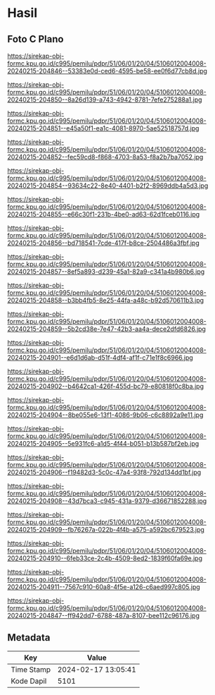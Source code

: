 # Hasil

## Foto C Plano

https://sirekap-obj-formc.kpu.go.id/c995/pemilu/pdpr/51/06/01/20/04/5106012004008-20240215-204846--53383e0d-ced6-4595-be58-ee0f6d77cb8d.jpg

https://sirekap-obj-formc.kpu.go.id/c995/pemilu/pdpr/51/06/01/20/04/5106012004008-20240215-204850--8a26d139-a743-4942-8781-7efe275288a1.jpg

https://sirekap-obj-formc.kpu.go.id/c995/pemilu/pdpr/51/06/01/20/04/5106012004008-20240215-204851--e45a50f1-ea1c-4081-8970-5ae52518757d.jpg

https://sirekap-obj-formc.kpu.go.id/c995/pemilu/pdpr/51/06/01/20/04/5106012004008-20240215-204852--fec59cd8-f868-4703-8a53-f8a2b7ba7052.jpg

https://sirekap-obj-formc.kpu.go.id/c995/pemilu/pdpr/51/06/01/20/04/5106012004008-20240215-204854--93634c22-8e40-4401-b2f2-8969ddb4a5d3.jpg

https://sirekap-obj-formc.kpu.go.id/c995/pemilu/pdpr/51/06/01/20/04/5106012004008-20240215-204855--e66c30f1-231b-4be0-ad63-62d1fceb0116.jpg

https://sirekap-obj-formc.kpu.go.id/c995/pemilu/pdpr/51/06/01/20/04/5106012004008-20240215-204856--bd718541-7cde-417f-b8ce-2504486a3fbf.jpg

https://sirekap-obj-formc.kpu.go.id/c995/pemilu/pdpr/51/06/01/20/04/5106012004008-20240215-204857--8ef5a893-d239-45a1-82a9-c341a4b980b6.jpg

https://sirekap-obj-formc.kpu.go.id/c995/pemilu/pdpr/51/06/01/20/04/5106012004008-20240215-204858--b3bb4fb5-8e25-44fa-a48c-b92d570611b3.jpg

https://sirekap-obj-formc.kpu.go.id/c995/pemilu/pdpr/51/06/01/20/04/5106012004008-20240215-204859--5b2cd38e-7e47-42b3-aa4a-dece2dfd6826.jpg

https://sirekap-obj-formc.kpu.go.id/c995/pemilu/pdpr/51/06/01/20/04/5106012004008-20240215-204901--e6d1d6ab-d51f-4df4-af1f-c71e1f8c6966.jpg

https://sirekap-obj-formc.kpu.go.id/c995/pemilu/pdpr/51/06/01/20/04/5106012004008-20240215-204902--b4642ca1-426f-455d-bc79-e80818f0c8ba.jpg

https://sirekap-obj-formc.kpu.go.id/c995/pemilu/pdpr/51/06/01/20/04/5106012004008-20240215-204904--8be055e6-13f1-4086-9b06-c6c8892a9e11.jpg

https://sirekap-obj-formc.kpu.go.id/c995/pemilu/pdpr/51/06/01/20/04/5106012004008-20240215-204905--5e931fc6-a1d5-4f44-b051-b13b587bf2eb.jpg

https://sirekap-obj-formc.kpu.go.id/c995/pemilu/pdpr/51/06/01/20/04/5106012004008-20240215-204906--f19482d3-5c0c-47a4-93f8-792d134dd1bf.jpg

https://sirekap-obj-formc.kpu.go.id/c995/pemilu/pdpr/51/06/01/20/04/5106012004008-20240215-204908--43d7bca3-c945-431a-9379-d36671852288.jpg

https://sirekap-obj-formc.kpu.go.id/c995/pemilu/pdpr/51/06/01/20/04/5106012004008-20240215-204909--fb76267a-022b-4f4b-a575-a592bc679523.jpg

https://sirekap-obj-formc.kpu.go.id/c995/pemilu/pdpr/51/06/01/20/04/5106012004008-20240215-204910--6feb33ce-2c4b-4509-8ed2-1839f60fa69e.jpg

https://sirekap-obj-formc.kpu.go.id/c995/pemilu/pdpr/51/06/01/20/04/5106012004008-20240215-204911--7567c910-60a8-4f5e-a126-c6aed997c805.jpg

https://sirekap-obj-formc.kpu.go.id/c995/pemilu/pdpr/51/06/01/20/04/5106012004008-20240215-204847--ff942dd7-6788-487a-8107-bee112c96176.jpg


## Metadata

| Key        | Value               |
| ---------- | ------------------- |
| Time Stamp | 2024-02-17 13:05:41 |
| Kode Dapil | 5101                |



